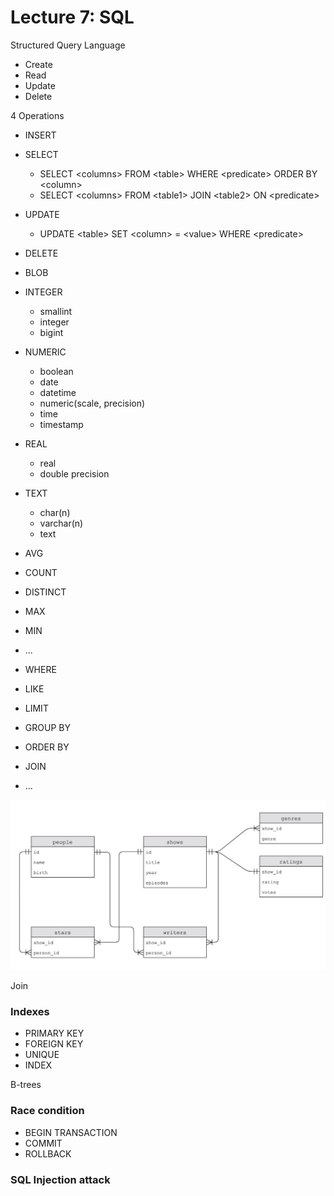 # Lecture 7: SQL

Structured Query Language

* Create
* Read
* Update
* Delete

4 Operations

* INSERT
* SELECT
  * SELECT &lt;columns&gt; FROM &lt;table&gt; WHERE &lt;predicate&gt; ORDER BY &lt;column&gt;
  * SELECT &lt;columns&gt; FROM &lt;table1&gt; JOIN &lt;table2&gt; ON &lt;predicate&gt;
* UPDATE
  * UPDATE &lt;table&gt; SET &lt;column&gt; = &lt;value&gt; WHERE &lt;predicate&gt;
* DELETE



* BLOB
* INTEGER
  * smallint
  * integer
  * bigint
* NUMERIC
  * boolean
  * date
  * datetime
  * numeric\(scale, precision\)
  * time
  * timestamp
* REAL
  * real
  * double precision
* TEXT
  * char\(n\)
  * varchar\(n\)
  * text



* AVG
* COUNT
* DISTINCT
* MAX
* MIN
* ...



* WHERE
* LIKE
* LIMIT
* GROUP BY
* ORDER BY
* JOIN
* ...



![](../../.gitbook/assets/image%20%2828%29.png)

Join

### Indexes

* PRIMARY KEY
* FOREIGN KEY
* UNIQUE
* INDEX

B-trees

### Race condition

* BEGIN TRANSACTION
* COMMIT
* ROLLBACK

### SQL Injection attack







